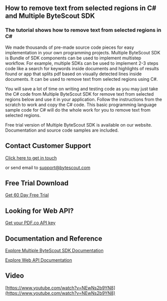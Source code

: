 ## How to remove text from selected regions in C# and Multiple ByteScout SDK

### The tutorial shows how to remove text from selected regions in C#

We made thousands of pre-made source code pieces for easy implementation in your own programming projects. Multiple ByteScout SDK is Bundle of SDK components can be used to implement multistep workflow. For example, multiple SDKs can be used to implement 2-3 steps code like a search for keywords inside documents and highlights of results found or app that splits pdf based on visually detected lines inside documents. It can be used to remove text from selected regions using C#.

You will save a lot of time on writing and testing code as you may just take the C# code from Multiple ByteScout SDK for remove text from selected regions below and use it in your application. Follow the instructions from the scratch to work and copy the C# code. This basic programming language sample code for C# will do the whole work for you to remove text from selected regions.

Free trial version of Multiple ByteScout SDK is available on our website. Documentation and source code samples are included.

## Contact Customer Support

[Click here to get in touch](https://bytescout.zendesk.com/hc/en-us/requests/new?subject=Multiple%20ByteScout%20SDK%20Question)

or send email to [support@bytescout.com](mailto:support@bytescout.com?subject=Multiple%20ByteScout%20SDK%20Question) 

## Free Trial Download

[Get 60 Day Free Trial](https://bytescout.com/download/web-installer?utm_source=github-readme)

## Looking for Web API? 

[Get your PDF.co API key](https://pdf.co/documentation/api?utm_source=github-readme)

## Documentation and Reference

[Explore Multiple ByteScout SDK Documentation](https://bytescout.com/documentation/index.html?utm_source=github-readme)

[Explore Web API Documentation](https://pdf.co/documentation/api?utm_source=github-readme)

## Video

[https://www.youtube.com/watch?v=NEwNs2b9YN8](https://www.youtube.com/watch?v=NEwNs2b9YN8)